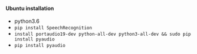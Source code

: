 #### Ubuntu installation
- python3.6
- `pip install SpeechRecognition`
- `install portaudio19-dev python-all-dev python3-all-dev && sudo pip install pyaudio`
- `pip install pyaudio`
